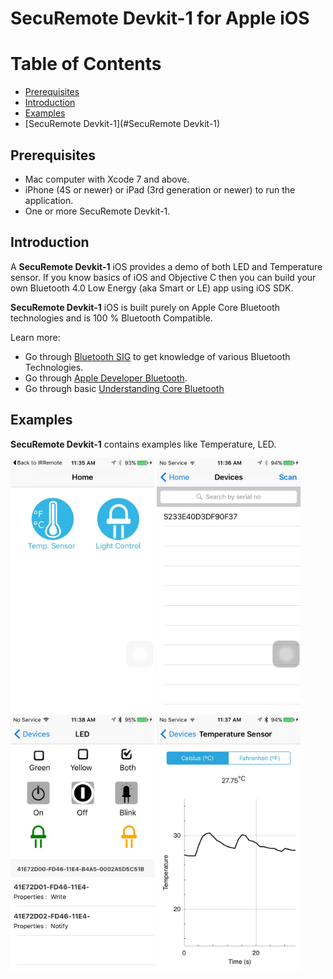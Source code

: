 # SecuRemote Devkit-1 for Apple iOS

# Table of Contents

- [Prerequisites](#prerequisites)
- [Introduction](#introduction)
- [Examples](#examples)
- [SecuRemote Devkit-1](#SecuRemote Devkit-1)

## Prerequisites

* Mac computer with Xcode 7 and above.
* iPhone (4S or newer) or iPad (3rd generation or newer) to run the application.
* One or more SecuRemote Devkit-1.

## Introduction

A **SecuRemote Devkit-1** iOS provides a demo of both LED and Temperature sensor. If you know basics of iOS and Objective C then you can build your own Bluetooth 4.0 Low Energy (aka Smart or LE) app using iOS SDK.

**SecuRemote Devkit-1** iOS is built purely on Apple Core Bluetooth technologies and is 100 % Bluetooth Compatible.

Learn more:

- Go through [Bluetooth SIG](https://www.bluetooth.com/develop-with-bluetooth) to get knowledge of various Bluetooth Technologies.
- Go through [Apple Developer Bluetooth](https://developer.apple.com/bluetooth).
- Go through basic [Understanding Core Bluetooth](http://www.raywenderlich.com/52080/introduction-core-bluetooth-building-heart-rate-monitor)

 
## Examples

**SecuRemote Devkit-1** contains examples like Temperature, LED.

<img src="Screenshots/Home.png" alt="Home Screen" width="230">
<img src="Screenshots/Devices.png" alt=“Devices” width="230">
<img src="Screenshots/LED.png" alt=“LED” width="230">
<img src="Screenshots/Temperature Sensor.png" alt="Temperature Senso" width="230">

